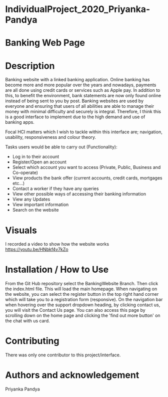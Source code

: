 # IndividualProject_2020_Priyanka-Pandya

# Banking Web Page 

# Description 
Banking website with a linked banking application. Online banking has become more and more popular over the years and 
nowadays, payments are all done using credit cards or services such as Apple pay. In addition to this, to benefit the 
environment, bank statements are now only found online instead of being sent to you by post. Banking websites are used 
by everyone and ensuring that users of all abilities are able to manage their money with minimal difficulty and securely 
is integral.  Therefore, I think this is a good interface to implement due to the high demand and use of banking apps. 

Focal HCI matters which I wish to tackle within this interface are; navigation, usability, responsiveness and colour theory.

Tasks users would be able to carry out (Functionality): 
- Log in to their account 
- Register/Open an account
- Select which account you want to access (Private, Public, Business and Co-operate)
- View products the bank offer (current accounts, credit cards, mortgages etc...)
- Contact a worker if they have any queries
- View other possible ways of accessing their banking information 
- View any Updates 
- View important information
- Search on the website 

# Visuals 
I recorded a video to show how the website works
https://youtu.be/HNbkf4v7kZo

# Installation / How to Use 
From the Git Hub repository select the BankingWebsite Branch. Then click the index.html file. This will load the main 
homepage. When navigating on the website, you can select the register button in the top right hand corner which will 
take you to a registration form (responsive). On the navigation bar when hovering over the support dropdown heading, 
by clicking contact us, you will visit the Contact Us page. You can also access this page by scrolling down on the home
page and clicking the 'find out more button' on the chat with us card. 

# Contributing 
There was only one contributor to this project/interface. 

# Authors and acknowledgement
Priyanka Pandya 
